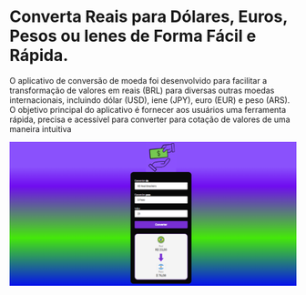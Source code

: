 <h1>
  Converta Reais para Dólares, Euros, Pesos ou Ienes de Forma Fácil e Rápida.
</h1>

<p> O aplicativo de conversão de moeda foi desenvolvido para facilitar a transformação de valores em reais (BRL) para diversas outras moedas internacionais, incluindo dólar (USD), iene (JPY), euro (EUR) e peso (ARS). O objetivo principal do aplicativo é fornecer aos usuários uma ferramenta rápida, precisa e acessível para converter para cotação de valores de uma maneira intuitiva </p>

<img src="./assets/Captura de Tela (36).png">
